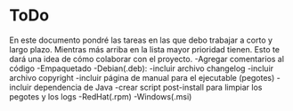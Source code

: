 # ToDo

En este documento pondré las tareas en las que debo trabajar a corto y largo plazo. Mientras más arriba en la lista mayor prioridad tienen. Esto te dará una idea de cómo colaborar con el proyecto.
-Agregar comentarios al código
-Empaquetado
	-Debian(.deb):
		-incluir archivo changelog
		-incluir archivo copyright
		-incluir página de manual para el ejecutable (pegotes)
		-incluir dependencia de Java
		-crear script post-install para limpiar los pegotes y los logs
	-RedHat(.rpm)
	-Windows(.msi)